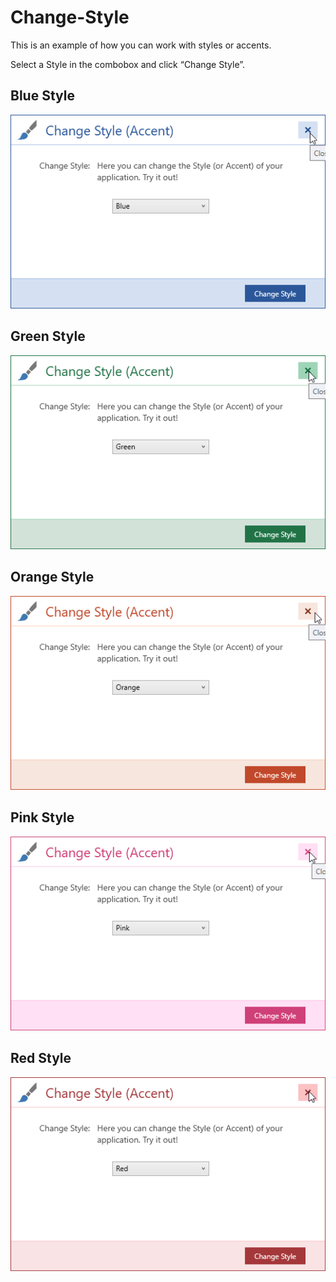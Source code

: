 # Change-Style

This is an example of how you can work with styles or accents.

Select a Style in the combobox and click “Change Style”.


## Blue Style
![Blue Style](https://github.com/RicoSu/Change-Style/blob/master/Blue.png)

## Green Style
![Green Style](https://github.com/RicoSu/Change-Style/blob/master/Green.png)

## Orange Style
![Orange Style](https://github.com/RicoSu/Change-Style/blob/master/Orange.png)

## Pink Style
![Pink Style](https://github.com/RicoSu/Change-Style/blob/master/Pink.png)

## Red Style
![Red Style](https://github.com/RicoSu/Change-Style/blob/master/Red.png)